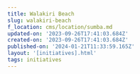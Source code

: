 ```yaml
---
title: Walakiri Beach
slug: walakiri-beach
f_location: cms/location/sumba.md
updated-on: '2023-09-26T17:41:03.684Z'
created-on: '2023-09-26T17:41:03.684Z'
published-on: '2024-01-21T11:33:59.165Z'
layout: '[initiatives].html'
tags: initiatives
---
```



